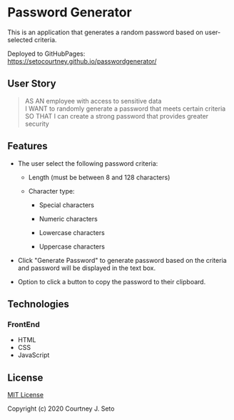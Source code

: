 # Password Generator

This is an application that generates a random password based on user-selected criteria. 

Deployed to GitHubPages: https://setocourtney.github.io/passwordgenerator/


## User Story

> AS AN employee with access to sensitive data <br/>
> I WANT to randomly generate a password that meets certain criteria <br/>
> SO THAT I can create a strong password that provides greater security



## Features

* The user select the following password criteria:

    * Length (must be between 8 and 128 characters)

    * Character type:

        * Special characters 

        * Numeric characters

        * Lowercase characters

        * Uppercase characters

* Click "Generate Password" to generate password based on the criteria and password will be displayed in the text box. 

* Option to click a button to copy the password to their clipboard.




## Technologies

### FrontEnd

* HTML
* CSS
* JavaScript




## License

[MIT License](https://choosealicense.com/licenses/mit/)

Copyright (c) 2020 Courtney J. Seto

